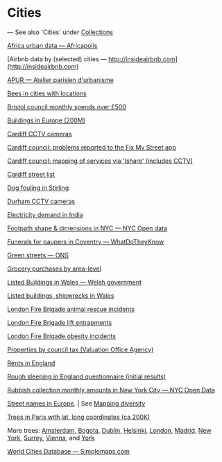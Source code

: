 # Cities

— See also 'Cities' under [Collections](https://aodhanlutetiae.github.io/j_book/collections.html)

[Africa urban data — Africapolis](https://www.africapolis.org/data)

[Airbnb data by (selected) cities — http://insideairbnb.com](http://insideairbnb.com)

[APUR — Atelier parisien d'urbanisme](https://opendata.apur.org)

[Bees in cities with locations](https://spotabee.buzz)

[Bristol council monthly spends over £500](https://www.bristol.gov.uk/council-spending-performance/spending-over-500)

[Buildings in Europe (200M)](https://eubucco.com/)

[Cardiff CCTV cameras](https://foi.cardiff.gov.uk/ENG/DataSets/Forms/Data%20Set/docsethomepage.aspx?ID=341&FolderCTID=0x0120D52000247D5EEF4C698246BF70B3A320E31C9700EC288F337C1A4F419C19B359C6EB30C9&List=8ab83359-5015-41de-872d-7d104efef8e2&RootFolder=%2FENG%2FDataSets%2FCCTV%20Devices%202020&RecSrc=%2FENG%2FDataSets%2FCCTV%20Devices%202020)

[Cardiff council: problems reported to the Fix My Street app](https://www.fixmystreet.com/reports/Cardiff?zoom=11&lat=51.46762&lon=-3.20633)

[Cardiff council: mapping of services via 'Ishare' (includes CCTV)](http://ishare.cardiff.gov.uk/)

[Cardiff street list](http://cardiff.streetmapof.co.uk/a/)

[Dog fouling in Stirling](https://data.stirling.gov.uk/dataset/safer-communities)

[Durham CCTV cameras](https://data.gov.uk/dataset/bef4fc96-65e7-444f-b5ab-92bf0473dc17/cctv-camera-locations)

[Electricity demand in India](https://dataverse.harvard.edu/dataverse/REDI)

[Footpath shape & dimensions in NYC — NYC Open data](https://data.cityofnewyork.us/City-Government/Sidewalk/vfx9-tbb6)

[Funerals for paupers in Coventry — WhatDoTheyKnow](https://www.whatdotheyknow.com/cy/request/pauper_funerals#incoming-569375)

[Green streets — ONS](https://www.ons.gov.uk/economy/environmentalaccounts/articles/howgreenisyourstreet/2018-11-19)

[Grocery purchases by area-level](https://figshare.com/articles/Area-level_grocery_purchases/7796666)

[Listed Buildings in Wales — Welsh government](https://datamap.gov.wales/layers/inspire-wg:Cadw_ListedBuildings)

[Listed buildings, shipwrecks in Wales](https://cadw.gov.wales/advice-support/cof-cymru/downloads)

[London Fire Brigade animal rescue incidents](https://data.london.gov.uk/dataset/animal-rescue-incidents-attended-by-lfb)

[London Fire Brigade lift entrapments](https://data.london.gov.uk/dataset/shut-in-lift-releases--lift-entrapments--attended-by-lfb)

[London Fire Brigade obesity incidents](https://data.london.gov.uk/dataset/bariatric-incidents-attended-by-lfb)

[Properties by council tax (Valuation Office Agency)](https://www.gov.uk/government/organisations/valuation-office-agency/about/statistics)

[Rents in England](https://www.gov.uk/government/publications/local-reference-rents-listed-by-brma-and-property-size-april-2023)

[Rough sleeping in England questionnaire (initial results)](https://www.gov.uk/government/publications/rough-sleeping-questionnaire-initial-findings)

[Rubbish collection monthly amounts in New York City — NYC Open Data](https://data.cityofnewyork.us/City-Government/DSNY-Monthly-Tonnage-Data/ebb7-mvp5)

[Street names in Europe](https://docs.google.com/spreadsheets/d/1gQ4RZdIw2ayJyOLKqfaxnfix0C-KqU2327Pq-5XBjZg/edit#gid=1184022815). | See [Mapping diversity](https://mappingdiversity.eu/)

[Trees in Paris with lat, long coordinates (ca 200K)](https://opendata.paris.fr/explore/dataset/les-arbres/)

More trees: [Amsterdam](https://maps.amsterdam.nl/bomen/?LANG=en), [Bogota](http://especiales.datasketch.co/arboles-bogota/metodologia.html),  [Dublin](https://data.smartdublin.ie/dataset/trees), [Helsinki](https://hri.fi/data/en_GB/dataset/helsingin-kaupungin-puurekisteri), [London](https://data.london.gov.uk/dataset/local-authority-maintained-trees), [Madrid](https://challenge.greemta.eu/dataset/trees/), [New York](https://www.nycgovparks.org/trees/street-tree-planting/locations), [Surrey](https://data.surrey.ca/dataset?tags=trees), [Vienna](https://www.data.gv.at/katalog/dataset/stadt-wien_baumkatasterderstadtwien), and [York](https://data.gov.uk/dataset/12dcc527-a7e2-4b23-a3c5-1501053ff0f5/council-owned-trees)

[World Cities Database — Simplemaps.com](https://simplemaps.com/data/world-cities)
